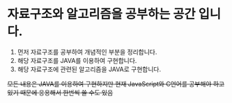 # 자료구조와 알고리즘을 공부하는 공간 입니다.

1. 먼저 자료구조를 공부하여 개념적인 부분을 정리합니다.
2. 해당 자료구조를 JAVA를 이용하여 구현합니다.
3. 해당 자료구조에 관련된 알고리즘을 JAVA로 구현합니다. 


~~모든 내용은 JAVA를 이용하여 구현하지만 현재 JavaScript와 C언어를 공부해야 하고 있기 때문에 응용해서 한번씩 쓸 수도 있음~~
